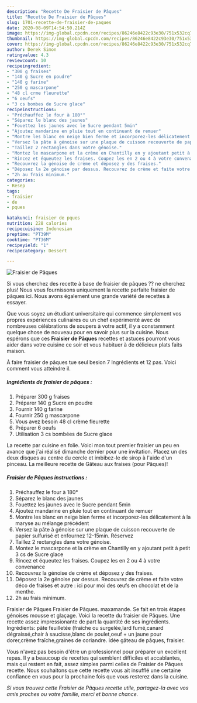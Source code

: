 ```yaml
---
description: "Recette De Fraisier de Pâques"
title: "Recette De Fraisier de Pâques"
slug: 1701-recette-de-fraisier-de-paques
date: 2020-08-09T14:54:50.214Z
image: https://img-global.cpcdn.com/recipes/86246e8422c93e30/751x532cq70/fraisier-de-paques-photo-principale-de-la-recette.jpg
thumbnail: https://img-global.cpcdn.com/recipes/86246e8422c93e30/751x532cq70/fraisier-de-paques-photo-principale-de-la-recette.jpg
cover: https://img-global.cpcdn.com/recipes/86246e8422c93e30/751x532cq70/fraisier-de-paques-photo-principale-de-la-recette.jpg
author: Derek Simon
ratingvalue: 4.3
reviewcount: 10
recipeingredient:
- "300 g fraises"
- "140 g Sucre en poudre"
- "140 g farine"
- "250 g mascarpone"
- "48 cl crme fleurette"
- "6 oeufs"
- "3 cs bombes de Sucre glace"
recipeinstructions:
- "Préchauffez le four à 180°"
- "Séparez le blanc des jaunes"
- "Fouettez les jaunes avec le Sucre pendant 5min"
- "Ajoutez mandarine en pluie tout en continuant de remuer"
- "Montre les blanc en neige bien ferme et incorporez-les délicatement à la maryse au mélange précédent"
- "Versez la pâte à génoise sur une plaque de cuisson recouverte de papier sulfurisé et enfournez 12-15min. Réservez"
- "Taillez 2 rectangles dans votre génoise."
- "Montez le mascarpone et la crème en Chantilly en y ajoutant petit à petit 3 cs de Sucre glace"
- "Rincez et équeutez les fraises. Coupez les en 2 ou 4 à votre convenance"
- "Recouvrez la génoise de crème et déposez y des fraises."
- "Déposez la 2e génoise par dessus. Recouvrez de crème et faite votre déco de fraises et autre : ici pour moi des œufs en chocolat et de la menthe."
- "2h au frais minimum."
categories:
- Resep
tags:
- fraisier
- de
- pques

katakunci: fraisier de pques 
nutrition: 228 calories
recipecuisine: Indonesian
preptime: "PT39M"
cooktime: "PT36M"
recipeyield: "1"
recipecategory: Dessert

---
```



![Fraisier de Pâques](https://img-global.cpcdn.com/recipes/86246e8422c93e30/751x532cq70/fraisier-de-paques-photo-principale-de-la-recette.jpg)

Si vous cherchez des recette à base de fraisier de pâques ?? ne cherchez plus! Nous vous fournissons uniquement la recette parfaite fraisier de pâques ici. Nous avons également une grande variété de recettes à essayer.

Que vous soyez un étudiant universitaire qui commence simplement vos propres expériences culinaires ou un chef expérimenté avec de nombreuses célébrations de soupers à votre actif, il y a constamment quelque chose de nouveau pour en savoir plus sur la cuisine. Nous espérons que ces <strong> Fraisier de Pâques </strong> recettes et astuces pourront vous aider dans votre cuisine ce soir et vous habituer à de délicieux plats faits maison.

<!--inarticleads1-->

À faire fraisier de pâques tue seul besion 7 Ingrédients et 12 pas. Voici comment vous atteindre il.

##### Ingrédients de fraisier de pâques :

1. Préparer 300 g fraises
1. Préparer 140 g Sucre en poudre
1. Fournir 140 g farine
1. Fournir 250 g mascarpone
1. Vous avez besoin 48 cl crème fleurette
1. Préparer 6 oeufs
1. Utilisation 3 cs bombées de Sucre glace


La recette par cuisine en folie. Voici mon tout premier fraisier un peu en avance que j&#39;ai réalisé dimanche dernier pour une invitation. Placez un des deux disques au centre du cercle et imbibez-le de sirop à l&#39;aide d&#39;un pinceau. La meilleure recette de Gâteau aux fraises (pour Pâques)! 

<!--inarticleads2-->

##### Fraisier de Pâques instructions :

1. Préchauffez le four à 180°
1. Séparez le blanc des jaunes
1. Fouettez les jaunes avec le Sucre pendant 5min
1. Ajoutez mandarine en pluie tout en continuant de remuer
1. Montre les blanc en neige bien ferme et incorporez-les délicatement à la maryse au mélange précédent
1. Versez la pâte à génoise sur une plaque de cuisson recouverte de papier sulfurisé et enfournez 12-15min. Réservez
1. Taillez 2 rectangles dans votre génoise.
1. Montez le mascarpone et la crème en Chantilly en y ajoutant petit à petit 3 cs de Sucre glace
1. Rincez et équeutez les fraises. Coupez les en 2 ou 4 à votre convenance
1. Recouvrez la génoise de crème et déposez y des fraises.
1. Déposez la 2e génoise par dessus. Recouvrez de crème et faite votre déco de fraises et autre : ici pour moi des œufs en chocolat et de la menthe.
1. 2h au frais minimum.


Fraisier de Pâques Fraisier de Pâques. maxamande. Se fait en trois étapes génoises mousse et glaçage. Voici la recette du fraisier de Pâques. Une recette assez impressionante de part la quantité de ses ingrédients. Ingrédients: pâte feuilletée (fraîche ou surgelée,lard fumé,canard dégraissé,chair à saucisse,blanc de poulet,oeuf + un jaune pour dorer,crème fraîche,graines de coriandre. idée gâteau de pâques, fraisier. 

<!--inarticleads1-->

<p>
Vous n'avez pas besoin d'être un professionnel pour préparer un excellent repas. Il y a beaucoup de recettes qui semblent difficiles et accablantes, mais qui restent en fait, assez simples parmi celles de Fraisier de Pâques recette. Nous souhaitons que cette recette vous ait insufflé une certaine confiance en vous pour la prochaine fois que vous resterez dans la cuisine.
</p>

<p>
<i>Si vous trouvez cette Fraisier de Pâques recette utile, partagez-la avec vos amis proches ou votre famille, merci et bonne chance.</i>
</p>
